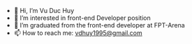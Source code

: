 - 👋 Hi, I’m Vu Duc Huy
- 👀 I’m interested in front-end Developer position
- 🌱 I’m graduated from the front-end developer at FPT-Arena
- 📫 How to reach me: vdhuy1995@gmail.com

<!---
HuyVu95/HuyVu95 is a ✨ special ✨ repository because its `README.md` (this file) appears on your GitHub profile.
You can click the Preview link to take a look at your changes.
--->
